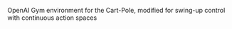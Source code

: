 OpenAI Gym environment for the Cart-Pole, modified for swing-up control with continuous action spaces